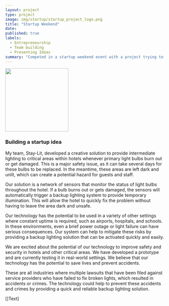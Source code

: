 ```yaml
---
layout: project
type: project
image: img/startup/startup_project_logo.png
title: "Startup Weekend"
date: 
published: true
labels:
  - Entrepreneurship
  - Team building
  - Presenting Ideas
summary: "Competed in a startup weekend event with a project trying to address liability and safety issues for large scale companies"
---
```


<div class="text-center p-4">
  <img width="200px" src="https://heinrichmaertens.github.io/img/startup/startup_project.png" class="img-thumbnail" >
</div>

### Building a startup idea

My team, Stay-Lit, developed a creative solution to provide intermediate lighting to critical areas within hotels whenever primary light bulbs burn out or get damaged. This is a major safety issue, as it can take several days for these bulbs to be replaced. In the meantime, these areas are left dark and unlit, which can create a potential hazard for guests and staff.

Our solution is a network of sensors that monitor the status of light bulbs throughout the hotel. If a bulb burns out or gets damaged, the sensors will automatically trigger a backup lighting system to provide temporary illumination. This will allow the hotel to quickly fix the problem without having to leave the area dark and unsafe.

Our technology has the potential to be used in a variety of other settings where constant uptime is required, such as airports, hospitals, and schools. In these environments, even a brief power outage or light failure can have serious consequences. Our system can help to mitigate these risks by providing a backup lighting solution that can be activated quickly and easily.

We are excited about the potential of our technology to improve safety and security in hotels and other critical areas. We have developed a prototype and are currently testing it in real-world settings. We believe that our technology has the potential to save lives and prevent accidents.

These are all industries where multiple lawsuits that have been filed against service providers who have failed to fix broken lights, which resulted in accidents or crimes. The technology could help to prevent these accidents and crimes by providing a quick and reliable backup lighting solution.

[]Text]